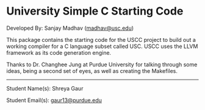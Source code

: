 # University Simple C Starting Code #
Developed By: Sanjay Madhav ([madhav@usc.edu](madhav@usc.edu))

This package contains the starting code for the USCC project to build out a working compiler for a C language subset called USC. 
USCC uses the LLVM framework as its code generation engine.

Thanks to Dr. Changhee Jung at Purdue University for talking through some ideas, being a second set of eyes, as well as creating the Makefiles.

***

Student Name(s): Shreya Gaur 

Student Email(s): gaur13@purdue.edu
